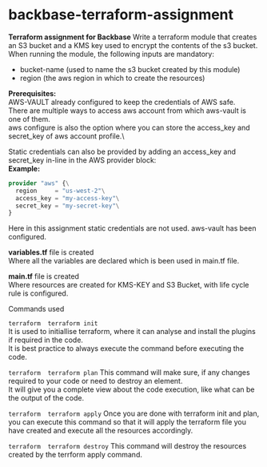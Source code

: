 # backbase-terraform-assignment
**Terraform assignment for Backbase**
Write a terraform module that creates an S3 bucket and a KMS key used to encrypt the
contents of the s3 bucket. When running the module, the following inputs are mandatory:
- bucket-name (used to name the s3 bucket created by this module)
- region (the aws region in which to create the resources)

**Prerequisites:**\
AWS-VAULT already configured to keep the credentials of AWS safe.\
There are multiple ways to access aws account from which aws-vault is one of them.\
aws configure is also the option where you can store the access_key and secret_key of aws account profile.\

Static credentials can also be provided by adding an access_key and secret_key in-line in the AWS provider block:\
**Example:** 

```terraform
provider "aws" {\
  region     = "us-west-2"\
  access_key = "my-access-key"\
  secret_key = "my-secret-key"\
}
```

Here in this assignment static credentials are not used. aws-vault has been configured.

**variables.tf** file is created\
Where all the variables are declared which is been used in main.tf file.

**main.tf** file is created\
Where resources are created for KMS-KEY and S3 Bucket, with life cycle rule is configured.

Commands used

``` terraform  terraform init ```  
It is used to initiallise terraform, where it can analyse and install the plugins if required in the code.\
It is best practice to always execute the command before executing the code.
                   

``` terraform  terraform plan ```
This command will make sure, if any changes required to your code or need to destroy an element.\
It will give you a complete view about the code execution, like what can be the output of the code.
                   

``` terraform  terraform apply ```
Once you are done with terraform init and plan, you can execute this command so that it will apply the terraform file you have created and execute all the resources accordingly.
                    

``` terraform  terraform destroy ```
This command will destroy the resources created by the terrform apply command.

